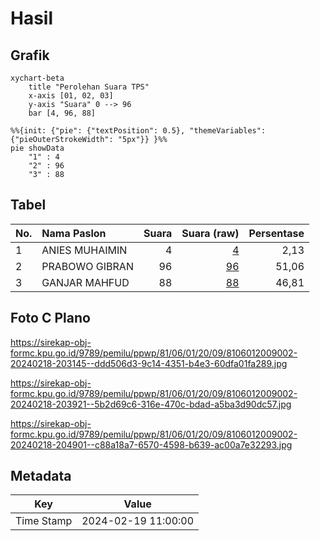 # Hasil

## Grafik

```mermaid
xychart-beta
    title "Perolehan Suara TPS"
    x-axis [01, 02, 03]
    y-axis "Suara" 0 --> 96
    bar [4, 96, 88]
```

```mermaid
%%{init: {"pie": {"textPosition": 0.5}, "themeVariables": {"pieOuterStrokeWidth": "5px"}} }%%
pie showData
    "1" : 4
    "2" : 96
    "3" : 88
```

## Tabel

| No. | Nama Paslon    | Suara | Suara (raw) | Persentase |
|:--- |:-------------- | -----:| -----------:| ----------:|
| 1   | ANIES MUHAIMIN | 4     | [4][p-1]    | 2,13       |
| 2   | PRABOWO GIBRAN | 96    | [96][p-2]   | 51,06      |
| 3   | GANJAR MAHFUD  | 88    | [88][p-3]   | 46,81      |


[p-1]: https://github.com/gigit-pemilu/pemilu-2024-81-maluku/blob/main/pilpres/hitung-suara/sub/81-maluku/sub/06-seram-bagian-barat/sub/01-kairatu/sub/2009-seruawan/sub/002-tps/sub/paslon-1.txt
[p-2]: https://github.com/gigit-pemilu/pemilu-2024-81-maluku/blob/main/pilpres/hitung-suara/sub/81-maluku/sub/06-seram-bagian-barat/sub/01-kairatu/sub/2009-seruawan/sub/002-tps/sub/paslon-2.txt
[p-3]: https://github.com/gigit-pemilu/pemilu-2024-81-maluku/blob/main/pilpres/hitung-suara/sub/81-maluku/sub/06-seram-bagian-barat/sub/01-kairatu/sub/2009-seruawan/sub/002-tps/sub/paslon-3.txt

## Foto C Plano

https://sirekap-obj-formc.kpu.go.id/9789/pemilu/ppwp/81/06/01/20/09/8106012009002-20240218-203145--ddd506d3-9c14-4351-b4e3-60dfa01fa289.jpg

https://sirekap-obj-formc.kpu.go.id/9789/pemilu/ppwp/81/06/01/20/09/8106012009002-20240218-203921--5b2d69c6-316e-470c-bdad-a5ba3d90dc57.jpg

https://sirekap-obj-formc.kpu.go.id/9789/pemilu/ppwp/81/06/01/20/09/8106012009002-20240218-204901--c88a18a7-6570-4598-b639-ac00a7e32293.jpg


## Metadata

| Key        | Value               |
| ---------- | ------------------- |
| Time Stamp | 2024-02-19 11:00:00 |



